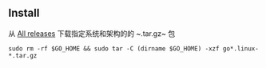 ## Install

从 [All releases](https://go.dev/dl) 下载指定系统和架构的的 ~.tar.gz~ 包

```fish
sudo rm -rf $GO_HOME && sudo tar -C (dirname $GO_HOME) -xzf go*.linux-*.tar.gz
```
